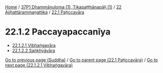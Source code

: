 
[Home](/) / [37P1 Dhammānuloma (1), Tikapaṭṭhānapāḷi (1)](../...md) / [22 Ajjhattārammaṇattika](...md) / [22.1 Paṭiccavāra](../37P1/22/22.1.md)

# 22.1.2 Paccayapaccanīya

* [22.1.2.1 Vibhaṅgavāra](22.1.2/22.1.2.1.md)
* [22.1.2.2 Saṅkhyāvāra](22.1.2/22.1.2.2.md)

[Go to previous page (Suddha)](22.1.1/22.1.1.2/Suddha.md) / [Go to parent page (22.1 Paṭiccavāra)](../37P1/22/22.1.md) / [Go to next page (22.1.2.1 Vibhaṅgavāra)](22.1.2/22.1.2.1.md)



